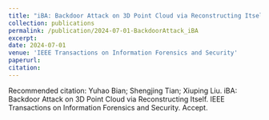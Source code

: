 ```yaml
---
title: "iBA: Backdoor Attack on 3D Point Cloud via Reconstructing Itself"
collection: publications
permalink: /publication/2024-07-01-BackdoorAttack_iBA
excerpt: 
date: 2024-07-01
venue: 'IEEE Transactions on Information Forensics and Security'
paperurl: 
citation: 
---
```



Recommended citation: Yuhao Bian; Shengjing Tian; Xiuping Liu. iBA: Backdoor Attack on 3D Point Cloud via Reconstructing Itself. IEEE Transactions on Information Forensics and Security. Accept.